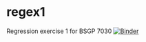 # regex1
Regression exercise 1 for BSGP 7030
[![Binder](https://mybinder.org/badge_logo.svg)](https://mybinder.org/v2/gh/mksuha/nb_py.git/HEAD)
